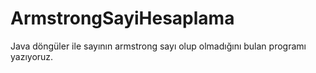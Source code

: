 # ArmstrongSayiHesaplama
 Java döngüler ile sayının armstrong sayı olup olmadığını bulan programı yazıyoruz.
